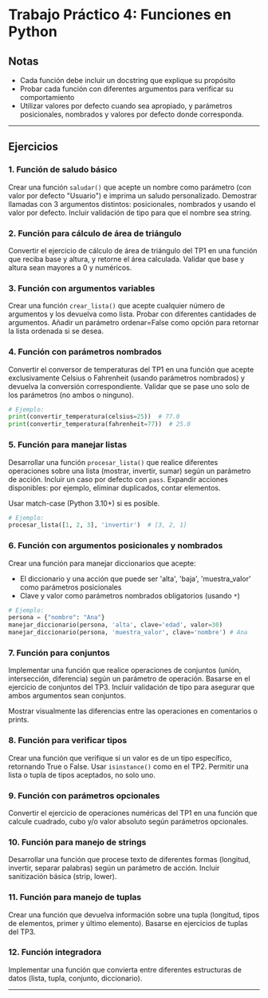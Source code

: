 # Trabajo Práctico 4: Funciones en Python

## Notas
- Cada función debe incluir un docstring que explique su propósito
- Probar cada función con diferentes argumentos para verificar su comportamiento
- Utilizar valores por defecto cuando sea apropiado, y parámetros posicionales, nombrados y valores por defecto donde corresponda.

---
## Ejercicios

### 1. Función de saludo básico
Crear una función `saludar()` que acepte un nombre como parámetro (con valor por defecto "Usuario") e imprima un saludo personalizado. Demostrar llamadas con 3 argumentos distintos: posicionales, nombrados y usando el valor por defecto. Incluir validación de tipo para que el nombre sea string.


### 2. Función para cálculo de área de triángulo
Convertir el ejercicio de cálculo de área de triángulo del TP1 en una función que reciba base y altura, y retorne el área calculada. Validar que base y altura sean mayores a 0 y numéricos.

### 3. Función con argumentos variables
Crear una función `crear_lista()` que acepte cualquier número de argumentos y los devuelva como lista. Probar con diferentes cantidades de argumentos. Añadir un parámetro ordenar=False como opción para retornar la lista ordenada si se desea.

### 4. Función con parámetros nombrados
Convertir el conversor de temperaturas del TP1 en una función que acepte exclusivamente Celsius o Fahrenheit (usando parámetros nombrados) y devuelva la conversión correspondiente. Validar que se pase uno solo de los parámetros (no ambos o ninguno).
```python
# Ejemplo:
print(convertir_temperatura(celsius=25))  # 77.0
print(convertir_temperatura(fahrenheit=77))  # 25.0
```

### 5. Función para manejar listas
Desarrollar una función `procesar_lista()` que realice diferentes operaciones sobre una lista (mostrar, invertir, sumar) según un parámetro de acción. Incluir un caso por defecto con `pass`. Expandir acciones disponibles: por ejemplo, eliminar duplicados, contar elementos.

Usar match-case (Python 3.10+) si es posible.

```python
# Ejemplo:
procesar_lista([1, 2, 3], 'invertir')  # [3, 2, 1]
```
### 6. Función con argumentos posicionales y nombrados
Crear una función para manejar diccionarios que acepte: 
- El diccionario y una acción que puede ser 'alta', 'baja', 'muestra_valor' como parámetros posicionales
- Clave y valor como parámetros nombrados obligatorios (usando `*`)

```python
# Ejemplo:
persona = {"nombre": "Ana"}
manejar_diccionario(persona, 'alta', clave='edad', valor=30)
manejar_diccionario(persona, 'muestra_valor', clave='nombre') # Ana
```

### 7. Función para conjuntos
Implementar una función que realice operaciones de conjuntos (unión, intersección, diferencia) según un parámetro de operación. Basarse en el ejercicio de conjuntos del TP3. Incluir validación de tipo para asegurar que ambos argumentos sean conjuntos.

Mostrar visualmente las diferencias entre las operaciones en comentarios o prints.

### 8. Función para verificar tipos
Crear una función que verifique si un valor es de un tipo específico, retornando True o False. Usar `isinstance()` como en el TP2. Permitir una lista o tupla de tipos aceptados, no solo uno.

### 9. Función con parámetros opcionales
Convertir el ejercicio de operaciones numéricas del TP1 en una función que calcule cuadrado, cubo y/o valor absoluto según parámetros opcionales.

### 10. Función para manejo de strings
Desarrollar una función que procese texto de diferentes formas (longitud, invertir, separar palabras) según un parámetro de acción. Incluir sanitización básica (strip, lower).

### 11. Función para manejo de tuplas
Crear una función que devuelva información sobre una tupla (longitud, tipos de elementos, primer y último elemento). Basarse en ejercicios de tuplas del TP3.

### 12. Función integradora
Implementar una función que convierta entre diferentes estructuras de datos (lista, tupla, conjunto, diccionario). 

---
